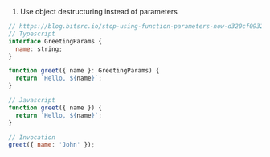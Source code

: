 1. Use object destructuring instead of parameters
```javascript
// https://blog.bitsrc.io/stop-using-function-parameters-now-d320cf0932df
// Typescript
interface GreetingParams {
  name: string;
}

function greet({ name }: GreetingParams) {
  return `Hello, ${name}`;
}

// Javascript
function greet({ name }) {
  return `Hello, ${name}`;
}

// Invocation
greet({ name: 'John' });
```

